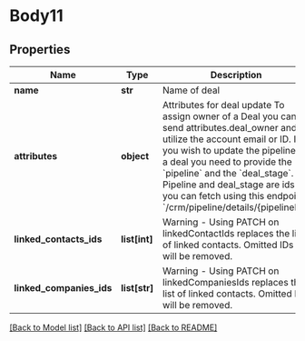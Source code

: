 # Body11

## Properties
Name | Type | Description | Notes
------------ | ------------- | ------------- | -------------
**name** | **str** | Name of deal | [optional] 
**attributes** | **object** | Attributes for deal update  To assign owner of a Deal you can send attributes.deal_owner and utilize the account email or ID.  If you wish to update the pipeline of a deal you need to provide the &#x60;pipeline&#x60; and the &#x60;deal_stage&#x60;.  Pipeline and deal_stage are ids you can fetch using this endpoint &#x60;/crm/pipeline/details/{pipelineID}&#x60;  | [optional] 
**linked_contacts_ids** | **list[int]** | Warning - Using PATCH on linkedContactIds replaces the list of linked contacts. Omitted IDs will be removed. | [optional] 
**linked_companies_ids** | **list[str]** | Warning - Using PATCH on linkedCompaniesIds replaces the list of linked contacts. Omitted IDs will be removed. | [optional] 

[[Back to Model list]](../README.md#documentation-for-models) [[Back to API list]](../README.md#documentation-for-api-endpoints) [[Back to README]](../README.md)



